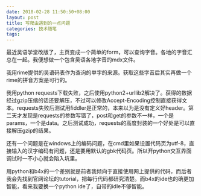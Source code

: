 ```yaml
---
date: 2018-02-28 11:50:50+08:00
layout: post
title: 写爬虫遇到的一点问题
categories: 技术随笔
tags: 
---
```


最近吴语学堂改版了，主页变成一个简单的form，可以查询字音。各地的字音汇总在一起。我便想做一个包含吴语各地字音的mdx文件。

我用rime提供的吴语码表作为查询的单字的来源。获取这些字音后其实再做一个rime的拼音方案是可行的。

我用python requests下载失败，之后使用python2+urllib2解决了。获得的数据经过gzip压缩的话还要解压，不过可以修改Accept-Encoding控制直接获得文本。requests失败后测试用fiddler是正常的，本来以为是没有定义好header。第二天才发现是requests的参数写错了，post和get的参数不一样，一个是params，一个是data。之后测试成功，requests的高度封装的一个好处是可以直接解压gzip的结果。

还有一个问题是在windows上的编码问题，在cmd里如果设置代码页为utf-8，直接输入的汉字编码有问题，还是要用默认的gbk代码页。所以开python交互界面调试时一不小心就会陷入坑里。

用python和b4x的一个差别就是前者我倾向于直接使用网上提供的代码，而后者我会先找到官网论坛的tutorial，把每行代码都研究清楚。而b4x的ide也的确更加智能，看来我要换一个python ide了，自带的idle不够智能。
